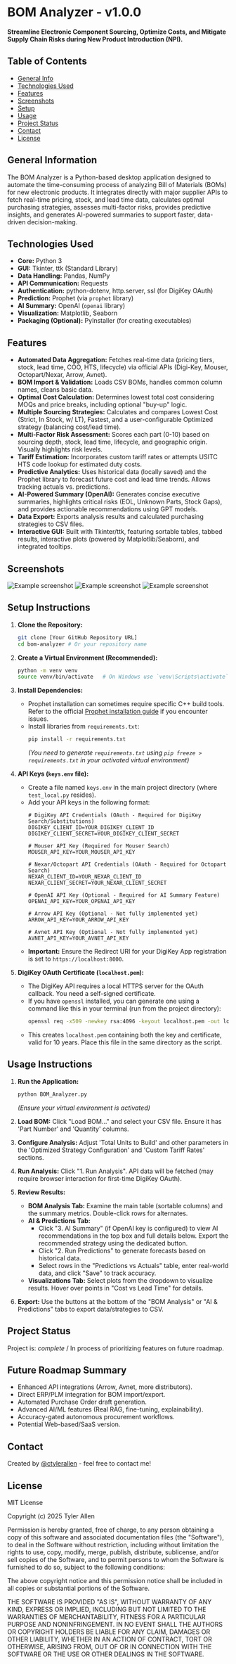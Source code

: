 # BOM Analyzer - v1.0.0
**Streamline Electronic Component Sourcing, Optimize Costs, and Mitigate Supply Chain Risks during New Product Introduction (NPI).**

## Table of Contents
* [General Info](#general-information)
* [Technologies Used](#technologies-used)
* [Features](#features)
* [Screenshots](#screenshots)
* [Setup](#setup-instructions)
* [Usage](#usage-instructions)
* [Project Status](#project-status)
* [Contact](#contact)
* [License](#license) 


## General Information
The BOM Analyzer is a Python-based desktop application designed to automate the time-consuming process of analyzing Bill of Materials (BOMs) for new electronic products. It integrates directly with major supplier APIs to fetch real-time pricing, stock, and lead time data, calculates optimal purchasing strategies, assesses multi-factor risks, provides predictive insights, and generates AI-powered summaries to support faster, data-driven decision-making.


## Technologies Used
*   **Core:** Python 3
*   **GUI:** Tkinter, ttk (Standard Library)
*   **Data Handling:** Pandas, NumPy
*   **API Communication:** Requests
*   **Authentication:** python-dotenv, http.server, ssl (for DigiKey OAuth)
*   **Prediction:** Prophet (via `prophet` library)
*   **AI Summary:** OpenAI (`openai` library)
*   **Visualization:** Matplotlib, Seaborn
*   **Packaging (Optional):** PyInstaller (for creating executables)


## Features
*   **Automated Data Aggregation:** Fetches real-time data (pricing tiers, stock, lead time, COO, HTS, lifecycle) via official APIs (Digi-Key, Mouser, Octopart/Nexar, Arrow, Avnet).
*   **BOM Import & Validation:** Loads CSV BOMs, handles common column names, cleans basic data.
*   **Optimal Cost Calculation:** Determines lowest total cost considering MOQs and price breaks, including optional "buy-up" logic.
*   **Multiple Sourcing Strategies:** Calculates and compares Lowest Cost (Strict, In Stock, w/ LT), Fastest, and a user-configurable Optimized strategy (balancing cost/lead time).
*   **Multi-Factor Risk Assessment:** Scores each part (0-10) based on sourcing depth, stock, lead time, lifecycle, and geographic origin. Visually highlights risk levels.
*   **Tariff Estimation:** Incorporates custom tariff rates or attempts USITC HTS code lookup for estimated duty costs.
*   **Predictive Analytics:** Uses historical data (locally saved) and the Prophet library to forecast future cost and lead time trends. Allows tracking actuals vs. predictions.
*   **AI-Powered Summary (OpenAI):** Generates concise executive summaries, highlights critical risks (EOL, Unknown Parts, Stock Gaps), and provides actionable recommendations using GPT models.
*   **Data Export:** Exports analysis results and calculated purchasing strategies to CSV files.
*   **Interactive GUI:** Built with Tkinter/ttk, featuring sortable tables, tabbed results, interactive plots (powered by Matplotlib/Seaborn), and integrated tooltips.

## Screenshots
![Example screenshot](example1.png)
![Example screenshot](example7.png)
![Example screenshot](example2.png)

## Setup Instructions

1.  **Clone the Repository:**
    ```bash
    git clone [Your GitHub Repository URL]
    cd bom-analyzer # Or your repository name
    ```

2.  **Create a Virtual Environment (Recommended):**
    ```bash
    python -m venv venv
    source venv/bin/activate   # On Windows use `venv\Scripts\activate`
    ```

3.  **Install Dependencies:**
    *   Prophet installation can sometimes require specific C++ build tools. Refer to the official [Prophet installation guide](https://facebook.github.io/prophet/docs/installation.html) if you encounter issues.
    *   Install libraries from `requirements.txt`:
        ```bash
        pip install -r requirements.txt
        ```
        *(You need to generate `requirements.txt` using `pip freeze > requirements.txt` in your activated virtual environment)*

4.  **API Keys (`keys.env` file):**
    *   Create a file named `keys.env` in the main project directory (where `test_local.py` resides).
    *   Add your API keys in the following format:
        ```dotenv
        # DigiKey API Credentials (OAuth - Required for DigiKey Search/Substitutions)
        DIGIKEY_CLIENT_ID=YOUR_DIGIKEY_CLIENT_ID
        DIGIKEY_CLIENT_SECRET=YOUR_DIGIKEY_CLIENT_SECRET

        # Mouser API Key (Required for Mouser Search)
        MOUSER_API_KEY=YOUR_MOUSER_API_KEY

        # Nexar/Octopart API Credentials (OAuth - Required for Octopart Search)
        NEXAR_CLIENT_ID=YOUR_NEXAR_CLIENT_ID
        NEXAR_CLIENT_SECRET=YOUR_NEXAR_CLIENT_SECRET

        # OpenAI API Key (Optional - Required for AI Summary Feature)
        OPENAI_API_KEY=YOUR_OPENAI_API_KEY

        # Arrow API Key (Optional - Not fully implemented yet)
        ARROW_API_KEY=YOUR_ARROW_API_KEY

        # Avnet API Key (Optional - Not fully implemented yet)
        AVNET_API_KEY=YOUR_AVNET_API_KEY
        ```
    *   **Important:** Ensure the Redirect URI for your DigiKey App registration is set to `https://localhost:8000`.

5.  **DigiKey OAuth Certificate (`localhost.pem`):**
    *   The DigiKey API requires a local HTTPS server for the OAuth callback. You need a self-signed certificate.
    *   If you have `openssl` installed, you can generate one using a command like this in your terminal (run from the project directory):
        ```bash
        openssl req -x509 -newkey rsa:4096 -keyout localhost.pem -out localhost.pem -sha256 -days 3650 -nodes -subj "/C=US/ST=State/L=City/O=Organization/OU=Unit/CN=localhost"
        ```
    *   This creates `localhost.pem` containing both the key and certificate, valid for 10 years. Place this file in the same directory as the script.

## Usage Instructions

1.  **Run the Application:**
    ```bash
    python BOM_Analyzer.py
    ```
    *(Ensure your virtual environment is activated)*

2.  **Load BOM:** Click "Load BOM..." and select your CSV file. Ensure it has 'Part Number' and 'Quantity' columns.
3.  **Configure Analysis:** Adjust 'Total Units to Build' and other parameters in the 'Optimized Strategy Configuration' and 'Custom Tariff Rates' sections.
4.  **Run Analysis:** Click "1. Run Analysis". API data will be fetched (may require browser interaction for first-time DigiKey OAuth).
5.  **Review Results:**
    *   **BOM Analysis Tab:** Examine the main table (sortable columns) and the summary metrics. Double-click rows for alternates.
    *   **AI & Predictions Tab:**
        *   Click "3. AI Summary" (if OpenAI key is configured) to view AI recommendations in the top box and full details below. Export the recommended strategy using the dedicated button.
        *   Click "2. Run Predictions" to generate forecasts based on historical data.
        *   Select rows in the "Predictions vs Actuals" table, enter real-world data, and click "Save" to track accuracy.
    *   **Visualizations Tab:** Select plots from the dropdown to visualize results. Hover over points in "Cost vs Lead Time" for details.
6.  **Export:** Use the buttons at the bottom of the "BOM Analysis" or "AI & Predictions" tabs to export data/strategies to CSV.


## Project Status
Project is: _complete_ / In process of prioritizing features on future roadmap.


## Future Roadmap Summary

*   Enhanced API integrations (Arrow, Avnet, more distributors).
*   Direct ERP/PLM integration for BOM import/export.
*   Automated Purchase Order draft generation.
*   Advanced AI/ML features (Real RAG, fine-tuning, explainability).
*   Accuracy-gated autonomous procurement workflows.
*   Potential Web-based/SaaS version.


## Contact
Created by [@ctylerallen](https://www.linkedin.com/in/ctylerallen/) - feel free to contact me!



## License 
MIT License

Copyright (c) 2025 Tyler Allen

Permission is hereby granted, free of charge, to any person obtaining a copy
of this software and associated documentation files (the "Software"), to deal
in the Software without restriction, including without limitation the rights
to use, copy, modify, merge, publish, distribute, sublicense, and/or sell
copies of the Software, and to permit persons to whom the Software is
furnished to do so, subject to the following conditions:

The above copyright notice and this permission notice shall be included in all
copies or substantial portions of the Software.

THE SOFTWARE IS PROVIDED "AS IS", WITHOUT WARRANTY OF ANY KIND, EXPRESS OR
IMPLIED, INCLUDING BUT NOT LIMITED TO THE WARRANTIES OF MERCHANTABILITY,
FITNESS FOR A PARTICULAR PURPOSE AND NONINFRINGEMENT. IN NO EVENT SHALL THE
AUTHORS OR COPYRIGHT HOLDERS BE LIABLE FOR ANY CLAIM, DAMAGES OR OTHER
LIABILITY, WHETHER IN AN ACTION OF CONTRACT, TORT OR OTHERWISE, ARISING FROM,
OUT OF OR IN CONNECTION WITH THE SOFTWARE OR THE USE OR OTHER DEALINGS IN THE
SOFTWARE.


